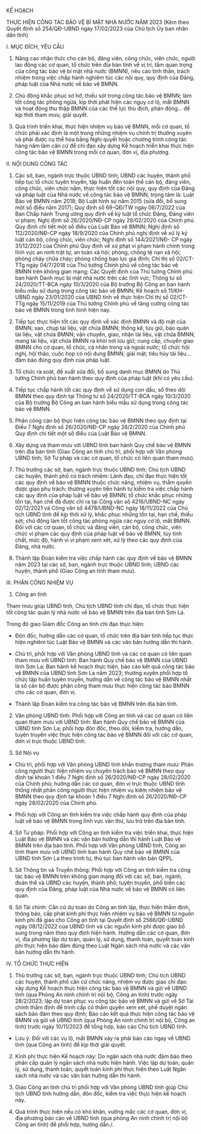 KẾ HOẠCH

THỰC HIỆN CÔNG TÁC BẢO VỆ BÍ MẬT NHÀ NƯỚC NĂM 2023 (Kèm theo Quyết định số 254/QĐ-UBND ngày 17/02/2023 của Chủ tịch Ủy ban nhân dân tỉnh)

I. MỤC ĐÍCH, YÊU CẦU

1. Nâng cao nhận thức cho cán bộ, đảng viên, công chức, viên chức, người lao động các cơ quan, tổ chức trên địa bàn tỉnh về vị trí, tầm quan trọng của công tác bảo vệ bí mật nhà nước (BMNN), nêu cao tinh thần, trách nhiệm trong việc chấp hành nghiêm túc các nội quy, quy định của Đảng, pháp luật của Nhà nước về bảo vệ BMNN.

2. Chủ động khắc phục sơ hở, thiếu sót trong công tác bảo vệ BMNN; làm tốt công tác phòng ngừa, kịp thời phát hiện các nguy cơ lộ, mất BMNN và hoạt động thu thập BMNN của các thế lực thù địch, phản động... để kịp thời tham mưu, giải quyết.

3. Quá trình triển khai, thực hiện nhiệm vụ bảo vệ BMNN, mỗi cơ quan, tổ chức phải xác định là một trong những nhiệm vụ chính trị thường xuyên và phải được cụ thể hóa bằng Nghị quyết hoặc chương trình công tác hàng năm làm căn cứ để chỉ đạo xây dựng Kế hoạch triển khai thực hiện công tác bảo vệ BMNN trong mỗi cơ quan, đơn vị, địa phương.

II. NỘI DUNG CÔNG TÁC

1. Các sở, ban, ngành trực thuộc UBND tỉnh; UBND các huyện, thành phố tiếp tục tổ chức tuyên truyền, tập huấn đến toàn thể cán bộ, đảng viên, công chức, viên chức nắm, thực hiện tốt các nội quy, quy định của Đảng và pháp luật của Nhà nước về công tác bảo vệ BMNN, trọng tâm là: Luật Bảo vệ BMNN năm 2018; Bộ Luật hình sự năm 2015 (sửa đổi, bổ sung một số điều năm 2017); Quy định số 69-QĐ/TW ngày 06/7/2022 của Ban Chấp hành Trung ương quy định về kỷ luật tổ chức Đảng, Đảng viên vi phạm; Nghị định số 26/2020/NĐ-CP ngày 28/02/2020 của Chính phủ Quy định chi tiết một số điều của Luật Bảo vệ BMNN; Nghị định số 112/2020/NĐ-CP ngày 18/9/2020 của Chính phủ nghị định về xử lý kỷ luật cán bộ, công chức, viên chức; Nghị định số 144/2021/NĐ- CP ngày 31/12/2021 của Chính phủ Quy định về xử phạt vi phạm hành chính trong lĩnh vực an ninh trật tự, an toàn xã hội; phòng, chống tệ nạn xã hội; phòng cháy chữa cháy; phòng chống bạo lực gia đình; Chỉ thị số 02/CT-TTg ngày 04/7/2018 của Thủ tướng Chính phủ về công tác bảo vệ BMNN trên không gian mạng; Các Quyết định của Thủ tướng Chính phủ ban hành Danh mục bí mật nhà nước trên các lĩnh vực; Thông tư số 24/2020/TT-BCA ngày 10/3/2020 của Bộ trưởng Bộ Công an ban hành biểu mẫu sử dụng trong công tác bảo vệ BMNN; Kế hoạch số 11/KH-UBND ngày 23/01/2020 của UBND tỉnh về thực hiện Chỉ thị số 02/CT-TTg ngày 15/11/2019 của Thủ tướng Chính phủ về tăng cường công tác bảo vệ BMNN trong tình hình hiện nay.

2. Tiếp tục thực hiện tốt các quy định về xác định BMNN và độ mật của BMNN; sao, chụp tài liệu, vật chứa BMNN; thống kê, lưu giữ, bảo quản tài liệu, vật chứa BMNN; vận chuyển, giao, nhận tài liệu, vật chứa BMNN; mang tài liệu, vật chứa BMNN ra khỏi nơi lưu giữ; cung cấp, chuyển giao BMNN cho cơ quan, tổ chức, cá nhân trong và ngoài nước; tổ chức hội nghị, hội thảo, cuộc họp có nội dung BMNN; giải mật; tiêu hủy tài liệu... đảm bảo đúng quy định của pháp luật.

3. Tổ chức rà soát, đề xuất sửa đổi, bổ sung danh mục BMNN do Thủ tướng Chính phủ ban hành theo quy định của pháp luật (khi có yêu cầu).

4. Tiếp tục chấp hành tốt các quy định về sử dụng con dấu, sổ theo dõi BMNN theo quy định tại Thông tư số 24/2020/TT-BCA ngày 10/3/2020 của Bộ trưởng Bộ Công an ban hành biểu mẫu sử dụng trong công tác bảo vệ BMNN.

5. Phân công cán bộ thực hiện công tác bảo vệ BMNN theo quy định tại Điều 7 Nghị định số 26/2020/NĐ-CP ngày 28/2/2020 của Chính phủ Quy định chi tiết một số điều của Luật Bảo vệ BMNN.

6. Xây dựng và tham mưu với UBND tỉnh ban hành Quy chế bảo vệ BMNN trên địa bàn tỉnh (Giao Công an tỉnh chủ trì, phối hợp với Văn phòng UBND tỉnh; Sở Tư pháp và các cơ quan, tổ chức có liên quan tham mưu).

7. Thủ trưởng các sở, ban, ngành trực thuộc UBND tỉnh; Chủ tịch UBND các huyện, thành phố có trách nhiệm: Lãnh đạo, chỉ đạo thực hiện tốt các quy định về bảo vệ BMNN thuộc chức năng, nhiệm vụ, thẩm quyền được giao phụ trách; thường xuyên tiến hành tự kiểm tra việc chấp hành các quy định của pháp luật về bảo vệ BMNN; tổ chức khắc phục những tồn tại, hạn chế đã được chỉ ra tại Công văn số 4216/UBND-NC ngày 02/12/2021 và Công văn số 4478/UBND-NC ngày 18/11/2022 của Chủ tịch UBND tỉnh để kịp thời xử lý, khắc phục những tồn tại, hạn chế, thiếu sót; chủ động làm tốt công tác phòng ngừa các nguy cơ lộ, mất BMNN. Đối với các cơ quan, tổ chức và đảng viên, cán bộ, công chức, viên chức vi phạm các quy định của pháp luật về bảo vệ BMNN, tùy tính chất, mức độ, hành vi vi phạm xem xét, xử lý theo các quy định của Đảng, nhà nước.

8. Thành lập Đoàn kiểm tra việc chấp hành các quy định về bảo vệ BMNN năm 2023 tại các sở, ban, ngành trực thuộc UBND tỉnh; UBND các huyện, thành phố (Giao Công an tỉnh tham mưu).

III. PHÂN CÔNG NHIỆM VỤ

1. Công an tỉnh

Tham mưu giúp UBND tỉnh, Chủ tịch UBND tỉnh chỉ đạo, tổ chức thực hiện tốt công tác quản lý nhà nước về bảo vệ BMNN trên địa bàn tỉnh Sơn La.

Trong đó giao Giám đốc Công an tỉnh chỉ đạo thực hiện:

- Đôn đốc, hướng dẫn các cơ quan, tổ chức trên địa bàn tỉnh tiếp tục thực hiện nghiêm túc Luật Bảo vệ BMNN và các văn bản hướng dẫn thi hành.

- Chủ trì, phối hợp với Văn phòng UBND tỉnh và các cơ quan có liên quan tham mưu với UBND tỉnh: Ban hành Quy chế bảo vệ BMNN của UBND tỉnh Sơn La; Ban hành kế hoạch thực hiện, báo cáo kết quả công tác bảo vệ BMNN của UBND tỉnh Sơn La năm 2023; thường xuyên phối hợp tổ chức tập huấn tuyên truyền, hướng dẫn về công tác bảo vệ BMNN nhất là số cán bộ được phân công tham mưu thực hiện công tác bảo BMNN cho các cơ quan, đơn vị.

- Thành lập Đoàn kiểm tra công tác bảo vệ BMNN trên địa bàn tỉnh.

2. Văn phòng UBND tỉnh: Phối hợp với Công an tỉnh và các cơ quan có liên quan tham mưu với UBND tỉnh: Ban hành Quy chế bảo vệ BMNN của UBND tỉnh Sơn La; phối hợp đôn đốc, theo dõi, kiểm tra, hướng dẫn, tuyên truyền việc thực hiện công tác bảo vệ BMNN đối với các cơ quan, đơn vị trực thuộc UBND tỉnh.

3. Sở Nội vụ

- Chủ trì, phối hợp với Văn phòng UBND tỉnh khẩn trương tham mưu: Phân công người thực hiện nhiệm vụ chuyên trách bảo vệ BMNN theo quy định tại khoản 1 điều 7 Nghị định số 26/2020/NĐ-CP ngày 28/02/2020 của Chính phủ; hướng dẫn các cơ quan, đơn vị trực thuộc UBND tỉnh thống nhất phân công người thực hiện nhiệm vụ kiêm nhiệm bảo vệ BMNN theo quy định tại khoản 1 điều 7 Nghị định số 26/2020/NĐ-CP ngày 28/02/2020 của Chính phủ.

- Phối hợp với Công an tỉnh kiểm tra việc chấp hành quy định của pháp luật về bảo vệ BMNN trong lĩnh vực văn thư, lưu trữ trên địa bàn tỉnh.

4. Sở Tư pháp: Phối hợp với Công an tỉnh kiểm tra việc triển khai, thực hiện Luật Bảo vệ BMNN và các văn bản hướng dẫn thi hành Luật Bảo vệ BMNN trên địa bàn tỉnh. Phối hợp với Văn phòng UBND tỉnh, Công an tỉnh tham mưu với UBND tỉnh ban hành Quy chế bảo vệ BMNN của UBND tỉnh Sơn La theo trình tự, thủ tục ban hành văn bản QPPL.

5. Sở Thông tin và Truyền thông: Phối hợp với Công an tỉnh kiểm tra công tác bảo vệ BMNN trên không gian mạng đối với các sở, ban, ngành, đoàn thể và UBND các huyện, thành phố; tuyên truyền, phổ biến các quy định của Đảng, pháp luật của Nhà nước về bảo vệ BMNN có liên quan.

6. Sở Tài chính: Căn cứ dự toán do Công an tỉnh lập, thực hiện thẩm định, thông báo, cấp phát kinh phí thực hiện nhiệm vụ bảo vệ BMNN từ nguồn kinh phí đã giao cho Công an tỉnh tại Quyết định số 2566/QĐ-UBND ngày 08/12/2022 của UBND tỉnh và các nguồn kinh phí được giao bổ sung trong năm theo quy định hiện hành. Hướng dẫn các cơ quan, đơn vị, địa phương lập dự toán, quản lý, sử dụng, thanh toán, quyết toán kinh phí thực hiện bảo đảm đúng theo Luật Ngân sách nhà nước và các văn bản hướng dẫn thi hành.

IV. TỔ CHỨC THỰC HIỆN

1. Thủ trưởng các sở, ban, ngành trực thuộc UBND tỉnh; Chủ tịch UBND các huyện, thành phố căn cứ chức năng, nhiệm vụ được giao chỉ đạo: xây dựng Kế hoạch thực hiện công tác bảo vệ BMNN và gửi về UBND tỉnh (qua Phòng An ninh chính trị nội bộ, Công an tỉnh) trước ngày 28/2/2023; lập dự toán phục vụ công tác bảo vệ BMNN và gửi về Sở Tài chính thẩm định để trình cấp có thẩm quyền xem xét, phế duyệt ngân sách bảo đảm theo quy định; Báo cáo kết quả thực hiện công tác bảo vệ BMNN và gửi về UBND tỉnh (qua Phòng An ninh chính trị nội bộ, Công an tỉnh) trước ngày 10/11/2023 để tổng hợp, báo cáo Chủ tịch UBND tỉnh.

* Lưu ý: Đối với các vụ lộ, mất BMNN xảy ra phải báo cáo ngay về UBND tỉnh (qua Công an tỉnh) để kịp thời giải quyết.

2. Kinh phí thực hiện Kế hoạch này: Do ngân sách nhà nước đảm bảo theo phân cấp quản lý ngân sách nhà nước hiện hành. Việc lập dự toán, quản lý, sử dụng, thanh toán, quyết toán kinh phí thực hiện theo Luật Ngân sách nhà nước và các văn bản hướng dẫn thi hành.

3. Giao Công an tỉnh chủ trì phối hợp với Văn phòng UBND tỉnh giúp Chủ tịch UBND tỉnh hướng dẫn, đôn đốc, kiểm tra việc thực hiện kế hoạch này.

4. Quá trình thực hiện nếu có khó khăn, vướng mắc các cơ quan, đơn vị, địa phương báo cáo về UBND tỉnh (qua phòng An ninh chính trị nội bộ Công an tỉnh) để phối hợp, hướng dẫn./.